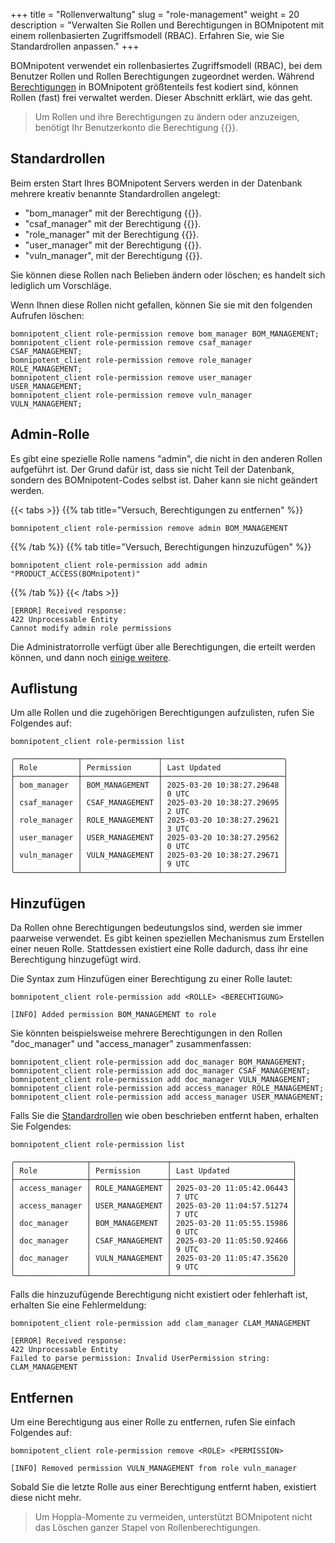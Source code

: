 +++
title = "Rollenverwaltung"
slug = "role-management"
weight = 20
description = "Verwalten Sie Rollen und Berechtigungen in BOMnipotent mit einem rollenbasierten Zugriffsmodell (RBAC). Erfahren Sie, wie Sie Standardrollen anpassen."
+++

BOMnipotent verwendet ein rollenbasiertes Zugriffsmodell (RBAC), bei dem Benutzer Rollen und Rollen Berechtigungen zugeordnet werden. Während [Berechtigungen](/de/client/manager/access-management/permissions/) in BOMnipotent größtenteils fest kodiert sind, können Rollen (fast) frei verwaltet werden. Dieser Abschnitt erklärt, wie das geht.

> Um Rollen und ihre Berechtigungen zu ändern oder anzuzeigen, benötigt Ihr Benutzerkonto die Berechtigung {{<role-management-de>}}.

## Standardrollen

Beim ersten Start Ihres BOMnipotent Servers werden in der Datenbank mehrere kreativ benannte Standardrollen angelegt:
- "bom_manager" mit der Berechtigung {{<bom-management-de>}}.
- "csaf_manager" mit der Berechtigung {{<csaf-management-de>}}.
- "role_manager" mit der Berechtigung {{<role-management-de>}}.
- "user_manager" mit der Berechtigung {{<user-management-de>}}.
- "vuln_manager", mit der Berechtigung {{<vuln-management-de>}}.

Sie können diese Rollen nach Belieben ändern oder löschen; es handelt sich lediglich um Vorschläge.

Wenn Ihnen diese Rollen nicht gefallen, können Sie sie mit den folgenden Aufrufen löschen:
```
bomnipotent_client role-permission remove bom_manager BOM_MANAGEMENT;
bomnipotent_client role-permission remove csaf_manager CSAF_MANAGEMENT;
bomnipotent_client role-permission remove role_manager ROLE_MANAGEMENT;
bomnipotent_client role-permission remove user_manager USER_MANAGEMENT;
bomnipotent_client role-permission remove vuln_manager VULN_MANAGEMENT;
```

## Admin-Rolle

Es gibt eine spezielle Rolle namens "admin", die nicht in den anderen Rollen aufgeführt ist. Der Grund dafür ist, dass sie nicht Teil der Datenbank, sondern des BOMnipotent-Codes selbst ist. Daher kann sie nicht geändert werden.

{{< tabs >}}
{{% tab title="Versuch, Berechtigungen zu entfernen" %}}
```
bomnipotent_client role-permission remove admin BOM_MANAGEMENT
```
{{% /tab %}}
{{% tab title="Versuch, Berechtigungen hinzuzufügen" %}}
```
bomnipotent_client role-permission add admin "PRODUCT_ACCESS(BOMnipotent)"
```
{{% /tab %}}
{{< /tabs >}}

``` {wrap="false" title="Ausgabe"}
[ERROR] Received response:
422 Unprocessable Entity
Cannot modify admin role permissions
```

Die Administratorrolle verfügt über alle Berechtigungen, die erteilt werden können, und dann noch [einige weitere](/de/client/manager/access-management/permissions/#sonderberechtigungen-für-administratoren).

## Auflistung

Um alle Rollen und die zugehörigen Berechtigungen aufzulisten, rufen Sie Folgendes auf:
```
bomnipotent_client role-permission list
```

``` {wrap="false" title="Ausgabe"}
╭──────────────┬─────────────────┬───────────────────────────╮
│ Role         │ Permission      │ Last Updated              │
├──────────────┼─────────────────┼───────────────────────────┤
│ bom_manager  │ BOM_MANAGEMENT  │ 2025-03-20 10:38:27.29648 │
│              │                 │ 0 UTC                     │
│ csaf_manager │ CSAF_MANAGEMENT │ 2025-03-20 10:38:27.29695 │
│              │                 │ 2 UTC                     │
│ role_manager │ ROLE_MANAGEMENT │ 2025-03-20 10:38:27.29621 │
│              │                 │ 3 UTC                     │
│ user_manager │ USER_MANAGEMENT │ 2025-03-20 10:38:27.29562 │
│              │                 │ 0 UTC                     │
│ vuln_manager │ VULN_MANAGEMENT │ 2025-03-20 10:38:27.29671 │
│              │                 │ 9 UTC                     │
╰──────────────┴─────────────────┴───────────────────────────╯
```

## Hinzufügen

Da Rollen ohne Berechtigungen bedeutungslos sind, werden sie immer paarweise verwendet. Es gibt keinen speziellen Mechanismus zum Erstellen einer neuen Rolle. Stattdessen existiert eine Rolle dadurch, dass ihr eine Berechtigung hinzugefügt wird.

Die Syntax zum Hinzufügen einer Berechtigung zu einer Rolle lautet:
```
bomnipotent_client role-permission add <ROLLE> <BERECHTIGUNG>
```
``` {wrap="false" title="Ausgabe"}
[INFO] Added permission BOM_MANAGEMENT to role
```

Sie könnten beispielsweise mehrere Berechtigungen in den Rollen "doc_manager" und "access_manager" zusammenfassen:
```
bomnipotent_client role-permission add doc_manager BOM_MANAGEMENT;
bomnipotent_client role-permission add doc_manager CSAF_MANAGEMENT;
bomnipotent_client role-permission add doc_manager VULN_MANAGEMENT;
bomnipotent_client role-permission add access_manager ROLE_MANAGEMENT;
bomnipotent_client role-permission add access_manager USER_MANAGEMENT;
```

Falls Sie die [Standardrollen](#standardrollen) wie oben beschrieben entfernt haben, erhalten Sie Folgendes:
```
bomnipotent_client role-permission list
```
``` {wrap="false" title="Ausgabe"}
╭────────────────┬─────────────────┬───────────────────────────╮
│ Role           │ Permission      │ Last Updated              │
├────────────────┼─────────────────┼───────────────────────────┤
│ access_manager │ ROLE_MANAGEMENT │ 2025-03-20 11:05:42.06443 │
│                │                 │ 7 UTC                     │
│ access_manager │ USER_MANAGEMENT │ 2025-03-20 11:04:57.51274 │
│                │                 │ 7 UTC                     │
│ doc_manager    │ BOM_MANAGEMENT  │ 2025-03-20 11:05:55.15986 │
│                │                 │ 0 UTC                     │
│ doc_manager    │ CSAF_MANAGEMENT │ 2025-03-20 11:05:50.92466 │
│                │                 │ 9 UTC                     │
│ doc_manager    │ VULN_MANAGEMENT │ 2025-03-20 11:05:47.35620 │
│                │                 │ 9 UTC                     │
╰────────────────┴─────────────────┴───────────────────────────╯
```

Falls die hinzuzufügende Berechtigung nicht existiert oder fehlerhaft ist, erhalten Sie eine Fehlermeldung:
```
bomnipotent_client role-permission add clam_manager CLAM_MANAGEMENT
```
``` {wrap="false" title="Ausgabe"}
[ERROR] Received response:
422 Unprocessable Entity
Failed to parse permission: Invalid UserPermission string: CLAM_MANAGEMENT
```

## Entfernen

Um eine Berechtigung aus einer Rolle zu entfernen, rufen Sie einfach Folgendes auf:
```
bomnipotent_client role-permission remove <ROLE> <PERMISSION>
```
``` {wrap="false" title="Ausgabe"}
[INFO] Removed permission VULN_MANAGEMENT from role vuln_manager
```

Sobald Sie die letzte Rolle aus einer Berechtigung entfernt haben, existiert diese nicht mehr.

> Um Hoppla-Momente zu vermeiden, unterstützt BOMnipotent nicht das Löschen ganzer Stapel von Rollenberechtigungen.

